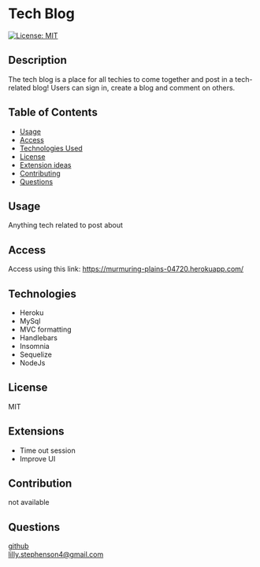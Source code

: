# Tech Blog
  [![License: MIT](https://img.shields.io/badge/License-MIT-yellow.svg)](https://opensource.org/licenses/MIT)
  ## Description
  The tech blog is a place for all techies to come together and post in a tech-related blog! Users can sign in, create a blog and comment on others.
  ## Table of Contents 
  - [Usage](#usage)
  - [Access](#access)
  - [Technologies Used](technologies)
  - [License](#license)
  - [Extension ideas](#Extensions)
  - [Contributing](#contribution)
  - [Questions](#questions)
 
  ## Usage
  Anything tech related to post about
  ## Access
  Access using this link: https://murmuring-plains-04720.herokuapp.com/
  ## Technologies
  - Heroku
  - MySql
  - MVC formatting
  - Handlebars
  - Insomnia
  - Sequelize
  - NodeJs
  ## License
  MIT
  ## Extensions
  - Time out session
  - Improve UI
  ## Contribution
  not available
    
  ## Questions
<a href= "https://github.com/lills1"> github </a>
<br>
<a href="mailto:lilly.stephenson4@gmail.com"> lilly.stephenson4@gmail.com</a>
